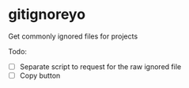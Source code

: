 # gitignoreyo
Get commonly ignored files for projects


Todo:  
- [ ] Separate script to request for the raw ignored file
- [ ] Copy button
